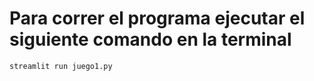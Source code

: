 # Para correr el programa ejecutar el siguiente comando en la terminal

```streamlit run juego1.py```
